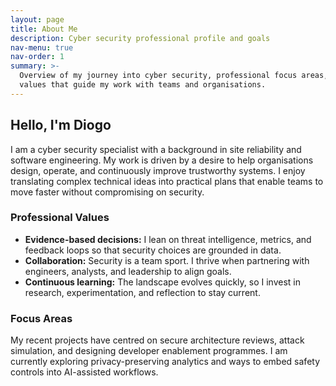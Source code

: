 ```yaml
---
layout: page
title: About Me
description: Cyber security professional profile and goals
nav-menu: true
nav-order: 1
summary: >-
  Overview of my journey into cyber security, professional focus areas, and the
  values that guide my work with teams and organisations.
---
```


<section aria-labelledby="about-overview" class="prose max-w-none">
  <h2 id="about-overview">Hello, I'm Diogo</h2>
  <p>
    I am a cyber security specialist with a background in site reliability and
    software engineering. My work is driven by a desire to help organisations
    design, operate, and continuously improve trustworthy systems. I enjoy
    translating complex technical ideas into practical plans that enable teams to
    move faster without compromising on security.
  </p>

  <h3>Professional Values</h3>
  <ul>
    <li><strong>Evidence-based decisions:</strong> I lean on threat intelligence,
    metrics, and feedback loops so that security choices are grounded in data.</li>
    <li><strong>Collaboration:</strong> Security is a team sport. I thrive when
    partnering with engineers, analysts, and leadership to align goals.</li>
    <li><strong>Continuous learning:</strong> The landscape evolves quickly, so I
    invest in research, experimentation, and reflection to stay current.</li>
  </ul>

  <h3>Focus Areas</h3>
  <p>
    My recent projects have centred on secure architecture reviews, attack
    simulation, and designing developer enablement programmes. I am currently
    exploring privacy-preserving analytics and ways to embed safety controls into
    AI-assisted workflows.
  </p>
</section>
